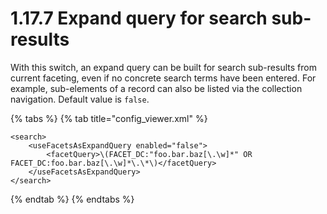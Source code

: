 # 1.17.7 Expand query for search sub-results

With this switch, an expand query can be built for search sub-results from current faceting, even if no concrete search terms have been entered. For example, sub-elements of a record can also be listed via the collection navigation. Default value is `false`.

{% tabs %}
{% tab title="config_viewer.xml" %}
```markup
<search>
    <useFacetsAsExpandQuery enabled="false">
        <facetQuery>\(FACET_DC:"foo.bar.baz[\.\w]*" OR FACET_DC:foo.bar.baz[\.\w]*\.\*\)</facetQuery>
    </useFacetsAsExpandQuery>
</search>
```
{% endtab %}
{% endtabs %}
